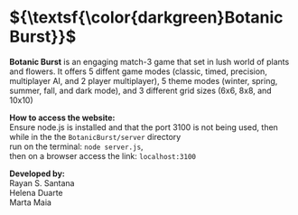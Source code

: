 <h1>${\textsf{\color{darkgreen}Botanic Burst}}$</h1>  

<strong>Botanic Burst</strong> is an engaging match-3 game that set in lush world of plants and flowers.
It offers 5 diffent game modes (classic, timed, precision, multiplayer AI, and 2 player multiplayer), 
5 theme modes (winter, spring, summer, fall, and dark mode), and 3 different grid sizes (6x6, 8x8, and 10x10)

<strong>How to access the website:</strong><br>
Ensure node.js is installed and that the port 3100 is not being used, 
then while in the the `BotanicBurst/server` directory<br>
run on the terminal: `node server.js`,<br>
then on a browser access the link: `localhost:3100`

<strong>Developed by:</strong><br>
Rayan S. Santana<br> 
Helena Duarte<br>
Marta Maia
